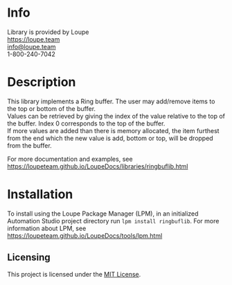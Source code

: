 # Info
Library is provided by Loupe  
https://loupe.team  
info@loupe.team  
1-800-240-7042  

# Description
This library implements a Ring buffer. The user may add/remove items to the top or bottom of the buffer.  
Values can be retrieved by giving the index of the value relative to the top of the buffer. Index 0 corresponds to the top of the buffer.  
If more values are added than there is memory allocated, the item furthest from the end which the new value is add, bottom or top, will be dropped from the buffer.

For more documentation and examples, see https://loupeteam.github.io/LoupeDocs/libraries/ringbuflib.html

# Installation
To install using the Loupe Package Manager (LPM), in an initialized Automation Studio project directory run `lpm install ringbuflib`. For more information about LPM, see https://loupeteam.github.io/LoupeDocs/tools/lpm.html

## Licensing

This project is licensed under the [MIT License](LICENSE). 